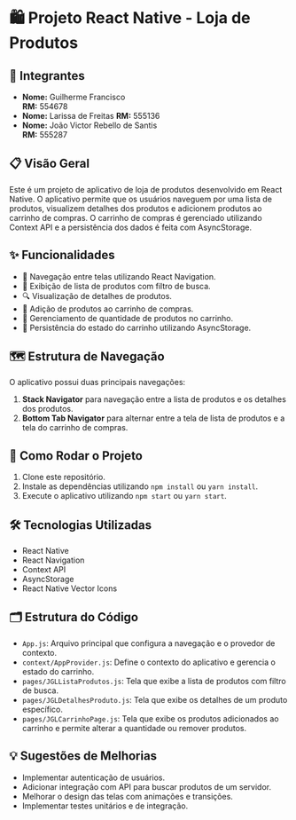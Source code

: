 
# 🛍️ Projeto React Native - Loja de Produtos

## 👥 Integrantes

- **Nome:** Guilherme Francisco   
  **RM:** 554678 
- **Nome:** Larissa de Freitas
  **RM:** 555136
- **Nome:** João Victor Rebello de Santis  
  **RM:** 555287
  
## 📋 Visão Geral
Este é um projeto de aplicativo de loja de produtos desenvolvido em React Native. O aplicativo permite que os usuários naveguem por uma lista de produtos, visualizem detalhes dos produtos e adicionem produtos ao carrinho de compras. O carrinho de compras é gerenciado utilizando Context API e a persistência dos dados é feita com AsyncStorage.

## ✨ Funcionalidades
- 🧭 Navegação entre telas utilizando React Navigation.
- 📜 Exibição de lista de produtos com filtro de busca.
- 🔍 Visualização de detalhes de produtos.
- 🛒 Adição de produtos ao carrinho de compras.
- 🔢 Gerenciamento de quantidade de produtos no carrinho.
- 💾 Persistência do estado do carrinho utilizando AsyncStorage.

## 🗺️ Estrutura de Navegação
O aplicativo possui duas principais navegações:
1. **Stack Navigator** para navegação entre a lista de produtos e os detalhes dos produtos.
2. **Bottom Tab Navigator** para alternar entre a tela de lista de produtos e a tela do carrinho de compras.

## 🚀 Como Rodar o Projeto
1. Clone este repositório.
2. Instale as dependências utilizando `npm install` ou `yarn install`.
3. Execute o aplicativo utilizando `npm start` ou `yarn start`.

## 🛠️ Tecnologias Utilizadas
- React Native
- React Navigation
- Context API
- AsyncStorage
- React Native Vector Icons

## 🗂️ Estrutura do Código
- `App.js`: Arquivo principal que configura a navegação e o provedor de contexto.
- `context/AppProvider.js`: Define o contexto do aplicativo e gerencia o estado do carrinho.
- `pages/JGLListaProdutos.js`: Tela que exibe a lista de produtos com filtro de busca.
- `pages/JGLDetalhesProduto.js`: Tela que exibe os detalhes de um produto específico.
- `pages/JGLCarrinhoPage.js`: Tela que exibe os produtos adicionados ao carrinho e permite alterar a quantidade ou remover produtos.

## 💡 Sugestões de Melhorias
- Implementar autenticação de usuários.
- Adicionar integração com API para buscar produtos de um servidor.
- Melhorar o design das telas com animações e transições.
- Implementar testes unitários e de integração.
